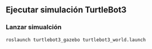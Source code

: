 ## Ejecutar simulación TurtleBot3


### Lanzar simualción

```bash
roslaunch turtlebot3_gazebo turtlebot3_world.launch
```